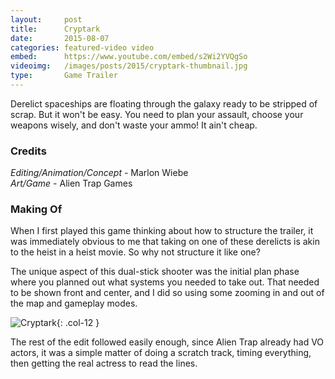 ```yaml
---
layout:     post
title:      Cryptark
date:       2015-08-07
categories: featured-video video
embed:      https://www.youtube.com/embed/s2Wi2YVQgSo
videoimg:   /images/posts/2015/cryptark-thumbnail.jpg
type:       Game Trailer
---
```


Derelict spaceships are floating through the galaxy ready to be stripped of scrap.  But it won't be easy.  You need to plan your assault, choose your weapons wisely, and don't waste your ammo!  It ain't cheap.

### Credits

_Editing/Animation/Concept_ - Marlon Wiebe  
_Art/Game_ - Alien Trap Games

### Making Of

When I first played this game thinking about how to structure the trailer, it was immediately obvious to me that taking on one of these derelicts is akin to the heist in a heist movie.  So why not structure it like one?

The unique aspect of this dual-stick shooter was the initial plan phase where you planned out what systems you needed to take out.  That needed to be shown front and center, and I did so using some zooming in and out of the map and gameplay modes.

![Cryptark](/images/posts/2015/cryptark-making-of-1.gif){: .col-12 }

The rest of the edit followed easily enough, since Alien Trap already had VO actors, it was a simple matter of doing a scratch track, timing everything, then getting the real actress to read the lines.
